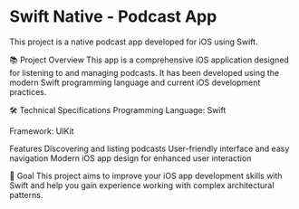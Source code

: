 # Swift Native - Podcast App
This project is a native podcast app developed for iOS using Swift.

📚 Project Overview
This app is a comprehensive iOS application designed for listening to and managing podcasts. It has been developed using the modern Swift programming language and current iOS development practices.

🛠 Technical Specifications
Programming Language: Swift

Framework: UIKit

Features
Discovering and listing podcasts
User-friendly interface and easy navigation
Modern iOS app design for enhanced user interaction

🎯 Goal
This project aims to improve your iOS app development skills with Swift and help you gain experience working with complex architectural patterns.
